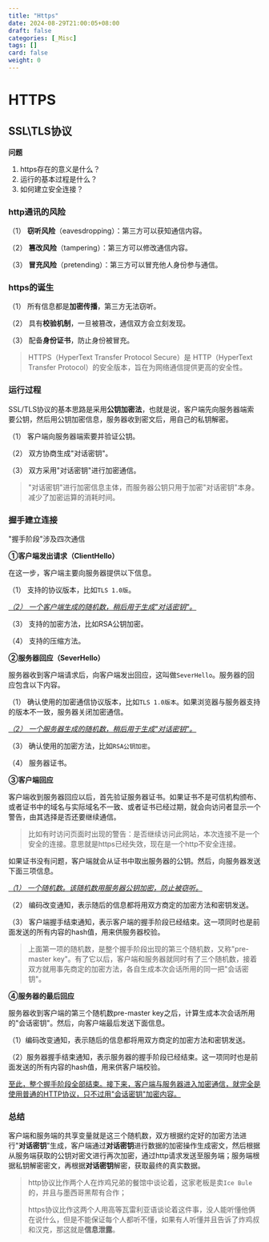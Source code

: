 ```yaml
---
title: "Https"
date: 2024-08-29T21:00:05+08:00
draft: false
categories: [_Misc]
tags: []
card: false
weight: 0
---
```


# HTTPS

## SSL\TLS协议

**问题**

1. https存在的意义是什么？
2. 运行的基本过程是什么？
3. 如何建立安全连接？

### http通讯的风险

（1） **窃听风险**（eavesdropping）：第三方可以获知通信内容。

（2） **篡改风险**（tampering）：第三方可以修改通信内容。

（3） **冒充风险**（pretending）：第三方可以冒充他人身份参与通信。

### https的诞生

（1） 所有信息都是**加密传播**，第三方无法窃听。

（2） 具有**校验机制**，一旦被篡改，通信双方会立刻发现。

（3） 配备**身份证书**，防止身份被冒充。

> HTTPS（HyperText Transfer Protocol Secure）是 HTTP（HyperText Transfer Protocol）的安全版本，旨在为网络通信提供更高的安全性。

### 运行过程

SSL/TLS协议的基本思路是采用**公钥加密法**，也就是说，客户端先向服务器端索要公钥，然后用公钥加密信息，服务器收到密文后，用自己的私钥解密。

（1） 客户端向服务器端索要并验证公钥。

（2） 双方协商生成"对话密钥"。

（3） 双方采用"对话密钥"进行加密通信。

> "对话密钥"进行加密信息主体，而服务器公钥只用于加密"对话密钥"本身。减少了加密运算的消耗时间。

### 握手建立连接

"握手阶段"涉及四次通信

**①客户端发出请求（ClientHello）**

在这一步，客户端主要向服务器提供以下信息。

（1） 支持的协议版本，比如`TLS 1.0版`。

<u>*（2） 一个客户端生成的随机数，稍后用于生成"对话密钥"。*</u>

（3） 支持的加密方法，比如RSA公钥加密。

（4） 支持的压缩方法。

**②服务器回应（SeverHello）**

服务器收到客户端请求后，向客户端发出回应，这叫做`SeverHello`。服务器的回应包含以下内容。

（1） 确认使用的加密通信协议版本，比如`TLS 1.0版本`。如果浏览器与服务器支持的版本不一致，服务器关闭加密通信。

<u>*（2） 一个服务器生成的随机数，稍后用于生成"对话密钥"。*</u>

（3） 确认使用的加密方法，比如`RSA公钥加密`。

（4） 服务器证书。

**③客户端回应**

客户端收到服务器回应以后，首先验证服务器证书。如果证书不是可信机构颁布、或者证书中的域名与实际域名不一致、或者证书已经过期，就会向访问者显示一个警告，由其选择是否还要继续通信。

> 比如有时访问页面时出现的警告：是否继续访问此网站，本次连接不是一个安全的连接。意思就是https已经失效，现在是一个http不安全连接。

如果证书没有问题，客户端就会从证书中取出服务器的公钥。然后，向服务器发送下面三项信息。

<u>*（1） 一个随机数。该随机数用服务器公钥加密，防止被窃听。*</u>

（2） 编码改变通知，表示随后的信息都将用双方商定的加密方法和密钥发送。

（3） 客户端握手结束通知，表示客户端的握手阶段已经结束。这一项同时也是前面发送的所有内容的hash值，用来供服务器校验。

> 上面第一项的随机数，是整个握手阶段出现的第三个随机数，又称"pre-master key"。有了它以后，客户端和服务器就同时有了三个随机数，接着双方就用事先商定的加密方法，各自生成本次会话所用的同一把"会话密钥"。

**④服务器的最后回应**

服务器收到客户端的第三个随机数pre-master key之后，计算生成本次会话所用的"会话密钥"。然后，向客户端最后发送下面信息。

（1）编码改变通知，表示随后的信息都将用双方商定的加密方法和密钥发送。

（2）服务器握手结束通知，表示服务器的握手阶段已经结束。这一项同时也是前面发送的所有内容的hash值，用来供客户端校验。

<u>至此，整个握手阶段全部结束。接下来，客户端与服务器进入加密通信，就完全是使用普通的HTTP协议，只不过用"会话密钥"加密内容。</u>

### 总结

客户端和服务端的共享变量就是这三个随机数，双方根据约定好的加密方法进行"**对话密钥**"生成，客户端通过**对话密钥**进行数据的加密操作生成密文，然后根据从服务端获取的公钥对密文进行再次加密，通过http请求发送至服务端；服务端根据私钥解密密文，再根据**对话密钥**解密，获取最终的真实数据。

> http协议比作两个人在炸鸡兄弟的餐馆中谈论着，这家老板是卖`Ice Bule`的，并且与墨西哥黑帮有合作；
>
> https协议比作这两个人用高等瓦雷利亚语谈论着这件事，没人能听懂他俩在说什么，但是不能保证每个人都听不懂，如果有人听懂并且告诉了炸鸡叔和汉克，那这就是**信息泄露**。









































